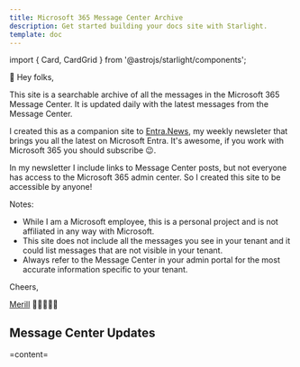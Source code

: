 ```yaml
---
title: Microsoft 365 Message Center Archive
description: Get started building your docs site with Starlight.
template: doc
---
```


import { Card, CardGrid } from '@astrojs/starlight/components';

👋 Hey folks,

This site is a searchable archive of all the messages in the Microsoft 365 Message Center. It is updated daily with the latest messages from the Message Center.

I created this as a companion site to [Entra.News](https://entra.news), my weekly newsleter that brings you all the latest on Microsoft Entra. It's awesome, if you work with Microsoft 365 you should subscribe 😉.

In my newsletter I include links to Message Center posts, but not everyone has access to the Microsoft 365 admin center. So I created this site to be accessible by anyone!

Notes:

* While I am a Microsoft employee, this is a personal project and is not affiliated in any way with Microsoft.
* This site does not include all the messages you see in your tenant and it could list messages that are not visible in your tenant.
* Always refer to the Message Center in your admin portal for the most accurate information specific to your tenant.

Cheers,

[Merill](https://linkedin.com/in/merill) 👨‍💻🦘🇦🇺

## Message Center Updates

=content=